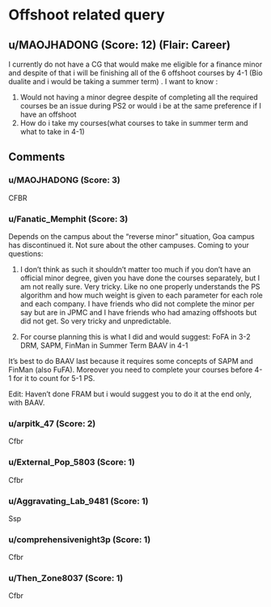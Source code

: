 # Offshoot related query
## u/MAOJHADONG (Score: 12) (Flair: Career)
I currently do not have a CG that would make me eligible for a finance minor and despite of that i will be finishing all of the 6 offshoot courses by 4-1 (Bio dualite and i would be taking a summer term) .
I want to know :
1. Would not having a minor degree despite of completing all the required courses be an issue during PS2 or would i be at the same preference if I have an offshoot
2. How do i take my courses(what courses to take in summer term and what to take in 4-1)


## Comments

### u/MAOJHADONG (Score: 3)
CFBR


### u/Fanatic_Memphit (Score: 3)
Depends on the campus about the “reverse minor” situation, Goa campus has discontinued it. Not sure about the other campuses.
Coming to your questions:

1. I don’t think as such it shouldn’t matter too much if you don’t have an official minor degree, given you have done the courses separately, but I am not really sure. Very tricky. Like no one properly understands the PS algorithm and how much weight is given to each parameter for each role and each company. I have friends who did not complete the minor per say but are in JPMC and I have friends who had amazing offshoots but did not get. So very tricky and unpredictable.

2. For course planning this is what I did and would suggest:
FoFA in 3-2
DRM, SAPM, FinMan in Summer Term
BAAV in 4-1

It’s best to do BAAV last because it requires some concepts of SAPM and FinMan (also FuFA). Moreover you need to complete your courses before 4-1 for it to count for 5-1 PS.

Edit: Haven’t done FRAM but i would suggest you to do it at the end only, with BAAV.


### u/arpitk_47 (Score: 2)
Cfbr


### u/External_Pop_5803 (Score: 1)
Cfbr


### u/Aggravating_Lab_9481 (Score: 1)
Ssp


### u/comprehensivenight3p (Score: 1)
Cfbr


### u/Then_Zone8037 (Score: 1)
Cfbr




